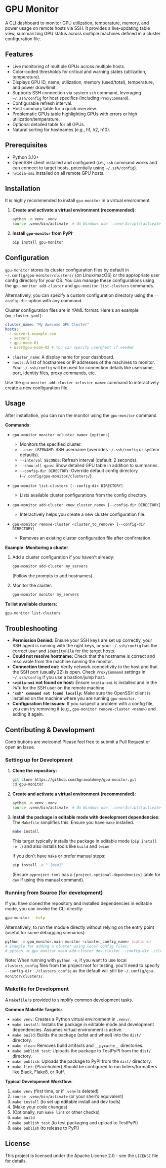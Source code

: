 # GPU Monitor

A CLI dashboard to monitor GPU utilization, temperature, memory, and power usage on remote hosts via SSH. It provides a live-updating table view, summarizing GPU status across multiple machines defined in a cluster configuration file.

## Features

-   Live monitoring of multiple GPUs across multiple hosts.
-   Color-coded thresholds for critical and warning states (utilization, temperature).
-   Displays GPU ID, name, utilization, memory (used/total), temperature, and power draw/limit.
-   Supports SSH connection via system `ssh` command, leveraging `~/.ssh/config` for host specifics (including `ProxyCommand`).
-   Configurable refresh interval.
-   Host summary table for a quick overview.
-   Problematic GPUs table highlighting GPUs with errors or high utilization/temperature.
-   Optional detailed table for all GPUs.
-   Natural sorting for hostnames (e.g., h1, h2, h10).

## Prerequisites

-   Python 3.10+
-   OpenSSH client installed and configured (i.e., `ssh` command works and can connect to target hosts, potentially using `~/.ssh/config`).
-   `nvidia-smi` installed on all remote GPU hosts.

## Installation

It is highly recommended to install `gpu-monitor` in a virtual environment.

1.  **Create and activate a virtual environment (recommended):**
    ```bash
    python -m venv .venv
    source .venv/bin/activate  # On Windows use `.venv\Scripts\activate`
    ```

2.  **Install `gpu-monitor` from PyPI:**
    ```bash
    pip install gpu-monitor
    ```

## Configuration

`gpu-monitor` stores its cluster configuration files by default in `~/.config/gpu-monitor/clusters/` (on Linux/macOS) or the appropriate user config directory for your OS. You can manage these configurations using the `gpu-monitor add-cluster` and `gpu-monitor list-clusters` commands.

Alternatively, you can specify a custom configuration directory using the `--config-dir` option with any command.

Cluster configuration files are in YAML format. Here's an example (`my_cluster.yaml`):

```yaml
cluster_name: "My Awesome GPU Cluster"
hosts:
  - server1.example.com
  - server2
  - gpu-node-01
  - user@gpu-node-02 # You can specify user@host if needed
```

-   `cluster_name`: A display name for your dashboard.
-   `hosts`: A list of hostnames or IP addresses of the machines to monitor. Your `~/.ssh/config` will be used for connection details like username, port, identity files, proxy commands, etc.

Use the `gpu-monitor add-cluster <cluster_name>` command to interactively create a new configuration file.

## Usage

After installation, you can run the monitor using the `gpu-monitor` command.

**Commands:**

*   `gpu-monitor monitor <cluster_name> [options]`
    *   Monitors the specified cluster.
    *   `--user USERNAME`: SSH username (overrides `~/.ssh/config` or system defaults).
    *   `--interval SECONDS`: Refresh interval (default: 2 seconds).
    *   `--show-all-gpus`: Show detailed GPU table in addition to summaries.
    *   `--config-dir DIRECTORY`: Override default config directory (`~/.config/gpu-monitor/clusters/`).

*   `gpu-monitor list-clusters [--config-dir DIRECTORY]`
    *   Lists available cluster configurations from the config directory.

*   `gpu-monitor add-cluster <new_cluster_name> [--config-dir DIRECTORY]`
    *   Interactively helps you create a new cluster configuration file.

*   `gpu-monitor remove-cluster <cluster_to_remove> [--config-dir DIRECTORY]`
    *   Removes an existing cluster configuration file after confirmation.

**Example: Monitoring a cluster**

1.  Add a cluster configuration if you haven't already:
    ```bash
    gpu-monitor add-cluster my_servers
    ```
    (Follow the prompts to add hostnames)

2.  Monitor the cluster:
    ```bash
    gpu-monitor monitor my_servers
    ```

**To list available clusters:**

```bash
gpu-monitor list-clusters
```

## Troubleshooting

*   **Permission Denied:** Ensure your SSH keys are set up correctly, your SSH agent is running with the right keys, or your `~/.ssh/config` has the correct `User` and `IdentityFile` for the target hosts.
*   **Could not resolve hostname:** Check that the hostname is correct and resolvable from the machine running the monitor.
*   **Connection timed out:** Verify network connectivity to the host and that the SSH port (usually 22) is open. Check `ProxyCommand` settings in `~/.ssh/config` if you use a bastion/jump host.
*   **`nvidia-smi` not found on host:** Ensure `nvidia-smi` is installed and in the `PATH` for the SSH user on the remote machine.
*   **`'ssh' command not found locally`:** Make sure the OpenSSH client is installed on the machine where you are running `gpu-monitor`.
*   **Configuration file issues:** If you suspect a problem with a config file, you can try removing it (e.g., `gpu-monitor remove-cluster <name>`) and adding it again.

## Contributing & Development

Contributions are welcome! Please feel free to submit a Pull Request or open an Issue.

### Setting up for Development

1.  **Clone the repository:**
    ```bash
    git clone https://github.com/AgrawalAmey/gpu-monitor.git
    cd gpu-monitor
    ```

2.  **Create and activate a virtual environment (recommended):**
    ```bash
    python -m venv .venv
    source .venv/bin/activate  # On Windows use `.venv\Scripts\activate`
    ```

3.  **Install the package in editable mode with development dependencies:**
    The `Makefile` simplifies this. Ensure you have `make` installed.
    ```bash
    make install 
    ```
    This target typically installs the package in editable mode (`pip install -e .`) and also installs tools like `build` and `twine`.

    If you don't have `make` or prefer manual steps:
    ```bash
    pip install -e ".[dev]" 
    ```
    (Ensure `pyproject.toml` has a `[project.optional-dependencies]` table for `dev` if using this manual command).

### Running from Source (for development)

If you have cloned the repository and installed dependencies in editable mode, you can invoke the CLI directly:
```bash
gpu-monitor --help
```

Alternatively, to run the module directly without relying on the entry point (useful for some debugging scenarios):
```bash
python -m gpu_monitor.main monitor <cluster_config_name> [options]
# Example for adding a cluster using local config files:
# python -m gpu_monitor.main add-cluster dev_cluster --config-dir ./clusters_config
```
Note: When running with `python -m`, if you want to use local `clusters_config` files from the project root for testing, you'll need to specify `--config-dir ./clusters_config` as the default will still be `~/.config/gpu-monitor/clusters/`.

### Makefile for Development

A `Makefile` is provided to simplify common development tasks.

**Common Makefile Targets:**

*   `make venv`: Creates a Python virtual environment in `.venv/`.
*   `make install`: Installs the package in editable mode and development dependencies. Assumes virtual environment is active.
*   `make build`: Builds the package (sdist and wheel) into the `dist/` directory.
*   `make clean`: Removes build artifacts and `__pycache__` directories.
*   `make publish_test`: Uploads the package to TestPyPI from the `dist/` directory.
*   `make publish`: Uploads the package to PyPI from the `dist/` directory.
*   `make lint`: (Placeholder) Should be configured to run linters/formatters like Black, Flake8, or Ruff.

**Typical Development Workflow:**

1.  `make venv` (first time, or if `.venv` is deleted)
2.  `source .venv/bin/activate` (or your shell's equivalent)
3.  `make install` (to set up editable install and dev tools)
4.  (Make your code changes)
5.  (Optionally, run `make lint` or other checks)
6.  `make build`
7.  `make publish_test` (to test packaging and upload to TestPyPI)
8.  `make publish` (to release to PyPI)

## License

This project is licensed under the Apache License 2.0 - see the `LICENSE` file for details.